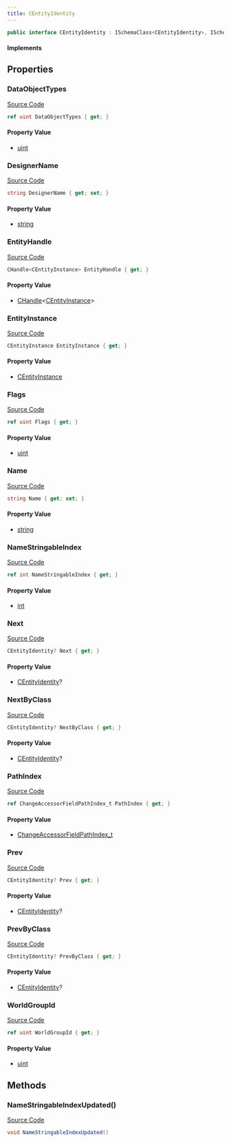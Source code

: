 ```yaml
---
title: CEntityIdentity
---
```


```csharp
public interface CEntityIdentity : ISchemaClass<CEntityIdentity>, ISchemaField, ISchemaClass, INativeHandle
```

#### Implements

## Properties

### DataObjectTypes

[Source Code](https://github.com/swiftly-solution/swiftlys2/blob/main/managed/src/SwiftlyS2.Generated/Schemas/Interfaces/CEntityIdentity.cs#L27)

```csharp
ref uint DataObjectTypes { get; }
```

#### Property Value

- [uint](https://learn.microsoft.com/dotnet/api/system.uint32)

### DesignerName

[Source Code](https://github.com/swiftly-solution/swiftlys2/blob/main/managed/src/SwiftlyS2.Generated/Schemas/Interfaces/CEntityIdentity.cs#L21)

```csharp
string DesignerName { get; set; }
```

#### Property Value

- [string](https://learn.microsoft.com/dotnet/api/system.string)

### EntityHandle

[Source Code](https://github.com/swiftly-solution/swiftlys2/blob/main/managed/src/SwiftlyS2.Core/Modules/Schemas/Extensions/CEntityIdentity.cs#L8)

```csharp
CHandle<CEntityInstance> EntityHandle { get; }
```

#### Property Value

- [CHandle](/docs/api/shared/natives/chandle-1)<[CEntityInstance](/docs/api/shared/schemadefinitions/centityinstance)>

### EntityInstance

[Source Code](https://github.com/swiftly-solution/swiftlys2/blob/main/managed/src/SwiftlyS2.Core/Modules/Schemas/Extensions/CEntityIdentity.cs#L6)

```csharp
CEntityInstance EntityInstance { get; }
```

#### Property Value

- [CEntityInstance](/docs/api/shared/schemadefinitions/centityinstance)

### Flags

[Source Code](https://github.com/swiftly-solution/swiftlys2/blob/main/managed/src/SwiftlyS2.Generated/Schemas/Interfaces/CEntityIdentity.cs#L23)

```csharp
ref uint Flags { get; }
```

#### Property Value

- [uint](https://learn.microsoft.com/dotnet/api/system.uint32)

### Name

[Source Code](https://github.com/swiftly-solution/swiftlys2/blob/main/managed/src/SwiftlyS2.Generated/Schemas/Interfaces/CEntityIdentity.cs#L19)

```csharp
string Name { get; set; }
```

#### Property Value

- [string](https://learn.microsoft.com/dotnet/api/system.string)

### NameStringableIndex

[Source Code](https://github.com/swiftly-solution/swiftlys2/blob/main/managed/src/SwiftlyS2.Generated/Schemas/Interfaces/CEntityIdentity.cs#L17)

```csharp
ref int NameStringableIndex { get; }
```

#### Property Value

- [int](https://learn.microsoft.com/dotnet/api/system.int32)

### Next

[Source Code](https://github.com/swiftly-solution/swiftlys2/blob/main/managed/src/SwiftlyS2.Generated/Schemas/Interfaces/CEntityIdentity.cs#L33)

```csharp
CEntityIdentity? Next { get; }
```

#### Property Value

- [CEntityIdentity](/docs/api/shared/schemadefinitions/centityidentity)?

### NextByClass

[Source Code](https://github.com/swiftly-solution/swiftlys2/blob/main/managed/src/SwiftlyS2.Generated/Schemas/Interfaces/CEntityIdentity.cs#L37)

```csharp
CEntityIdentity? NextByClass { get; }
```

#### Property Value

- [CEntityIdentity](/docs/api/shared/schemadefinitions/centityidentity)?

### PathIndex

[Source Code](https://github.com/swiftly-solution/swiftlys2/blob/main/managed/src/SwiftlyS2.Generated/Schemas/Interfaces/CEntityIdentity.cs#L29)

```csharp
ref ChangeAccessorFieldPathIndex_t PathIndex { get; }
```

#### Property Value

- [ChangeAccessorFieldPathIndex_t](/docs/api/shared/natives/changeaccessorfieldpathindex_t)

### Prev

[Source Code](https://github.com/swiftly-solution/swiftlys2/blob/main/managed/src/SwiftlyS2.Generated/Schemas/Interfaces/CEntityIdentity.cs#L31)

```csharp
CEntityIdentity? Prev { get; }
```

#### Property Value

- [CEntityIdentity](/docs/api/shared/schemadefinitions/centityidentity)?

### PrevByClass

[Source Code](https://github.com/swiftly-solution/swiftlys2/blob/main/managed/src/SwiftlyS2.Generated/Schemas/Interfaces/CEntityIdentity.cs#L35)

```csharp
CEntityIdentity? PrevByClass { get; }
```

#### Property Value

- [CEntityIdentity](/docs/api/shared/schemadefinitions/centityidentity)?

### WorldGroupId

[Source Code](https://github.com/swiftly-solution/swiftlys2/blob/main/managed/src/SwiftlyS2.Generated/Schemas/Interfaces/CEntityIdentity.cs#L25)

```csharp
ref uint WorldGroupId { get; }
```

#### Property Value

- [uint](https://learn.microsoft.com/dotnet/api/system.uint32)

## Methods

### NameStringableIndexUpdated()

[Source Code](https://github.com/swiftly-solution/swiftlys2/blob/main/managed/src/SwiftlyS2.Generated/Schemas/Interfaces/CEntityIdentity.cs#L39)

```csharp
void NameStringableIndexUpdated()
```

